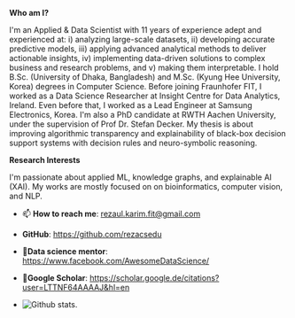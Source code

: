 **Who am I?**

I'm an Applied & Data Scientist with 11 years of experience adept and experienced at: i) analyzing large-scale datasets, ii) developing accurate predictive models, iii) applying advanced analytical methods to deliver actionable insights, iv) implementing data-driven solutions to complex business and research problems, and v) making them interpretable. I hold B.Sc. (University of Dhaka, Bangladesh) and M.Sc. (Kyung Hee University, Korea) degrees in Computer Science. Before joining Fraunhofer FIT, I worked as a Data Science Researcher at Insight Centre for Data Analytics, Ireland. Even before that, I worked as a Lead Engineer at Samsung Electronics, Korea. I'm also a PhD candidate at RWTH Aachen University, under the supervision of Prof Dr. Stefan Decker. My thesis is about improving algorithmic transparency and explainability of black-box decision support systems with decision rules and neuro-symbolic reasoning. 

**Research Interests** 

I'm passionate about applied ML, knowledge graphs, and explainable AI (XAI). My works are mostly focused on on bioinformatics, computer vision, and NLP.

- 📫 **How to reach me**: rezaul.karim.fit@gmail.com
- **GitHub**: https://github.com/rezacsedu
- 🔹**Data science mentor**: https://www.facebook.com/AwesomeDataScience/ 
- 🔸**Google Scholar**: https://scholar.google.de/citations?user=LTTNF64AAAAJ&hl=en

- ![Github stats](https://github-readme-stats.vercel.app/api?username=rezacsedu&show_icons=true&hide_border=true).
